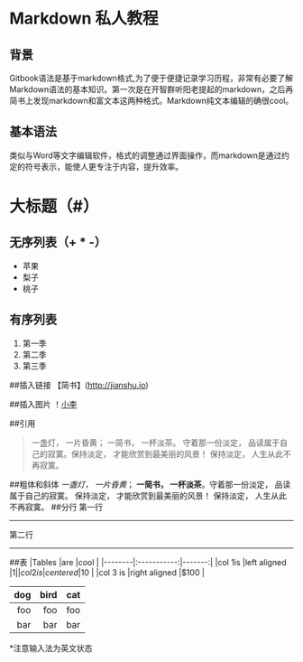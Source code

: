 # Markdown 私人教程

## 背景
Gitbook语法是基于markdown格式,为了便于便捷记录学习历程，非常有必要了解Markdown语法的基本知识。第一次是在开智群听阳老提起的markdown，之后再简书上发现markdown和富文本这两种格式。Markdown纯文本编辑的确很cool。

## 基本语法
类似与Word等文字编辑软件，格式的调整通过界面操作，而markdown是通过约定的符号表示，能使人更专注于内容，提升效率。

# 大标题（#）
## 无序列表（+ * -）
- 苹果
- 梨子
- 桃子

## 有序列表
1. 第一季
2. 第二季
3. 第三季

##插入链接
【简书】(http://jianshu.io)

##插入图片
！[小李](http://upload-images.jianshu.io/upload_images/310441-9c2baea633a0dffe.jpg)

##引用
> 一盏灯， 一片昏黄； 一简书， 一杯淡茶。 守着那一份淡定， 品读属于自己的寂寞。保持淡定， 才能欣赏到最美丽的风景！ 保持淡定， 人生从此不再寂寞。

##粗体和斜体
*一盏灯， 一片昏黄*； **一简书， 一杯淡茶**。守着那一份淡定， 品读属于自己的寂寞。 保持淡定， 才能欣赏到最美丽的风景！ 保持淡定， 人生从此不再寂寞。
##分行
第一行
***
第二行
***
##表
|Tables    |are                |cool      |
|--------|:-----------:|-------:|
|col 1is    |left aligned    |$1         |
|col 2 is   |centered        |$10       |
|col 3 is   |right aligned  |$100     |

|dog|bird|cat|
|--:|--:|--:|
|foo|foo|foo|
|bar|bar|bar|
*注意输入法为英文状态